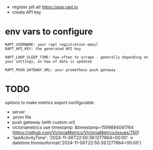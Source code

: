 
- register pill att https://app.rapt.io
- create API key

# env vars to configure
```
RAPT_USERNAME: your rapt registration email
RAPT_API_KEY: the generated API key

RAPT_LOOP_SLEEP_TIME: how often to scrape - generally depending on your settings, on how of data is updated

RAPT_PUSH_GATEWAY_URL: your prometheus push gateway
```

# TODO
options to make metrics export configurable:
- server
- .prom file
- push gateway (with custom url)
- victoriametrics use timestamp: &timestamp=1599894041764 (https://github.com/VictoriaMetrics/VictoriaMetrics/issues/750)
- 'lastActivityTime': '2024-11-06T22:50:39.1277864+00:00' -> datetime.fromisoformat('2024-11-06T22:50:39.1277864+00:00')